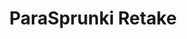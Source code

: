 ---
slug: parasprunki-retake-1806
title: ParaSprunki Retake
description: "ParaSprunki Retake is an exciting online game. Play for free directly in your browser!"
icon: /images/popular_mods/ParaSprunki Retake.png
url: https://wowtbc.net/sprunkin/parasite-retake/index.html
previewImage: /images/popular_mods/ParaSprunki Retake.png
type: popular mods

# SEO配置
seo:
  title: "ParaSprunki Retake - Play Free Online Game | Fun Browser Games"
  description: "ParaSprunki Retake - Play this fun online game for free in your browser. No download required!"
  ogImage: "/images/popular_mods/ParaSprunki Retake.png"
  keywords: "parasprunki-retake-1806, online game, browser game, free game, popular mods game, play online"

videoUrls:
  - https://www.youtube.com/embed/example1
  - https://www.youtube.com/embed/example2

whyPlay:
  title: "Why Play ParaSprunki Retake?"
  items:
    - "Immersive Gameplay: ParaSprunki Retake offers an engaging and immersive gaming experience that will keep you entertained for hours"
    - "Challenging Levels: Test your skills with increasingly difficult challenges and obstacles"
    - "Beautiful Graphics: Enjoy stunning visuals and smooth animations that bring the game world to life"
    - "Regular Updates: New content and features are added regularly to keep the game fresh and exciting"
    - "Free to Play: Experience all the fun without spending a penny"
    - "Community Features: Connect with other players, share strategies, and compete for high scores"
    - "Cross-Platform: Play on any device with a web browser, no downloads required"

features:
  title: "Key Features of ParaSprunki Retake"
  image: "/images/popular_mods/ParaSprunki Retake.png"
  items:
    - "Intuitive Controls: Easy to learn controls make ParaSprunki Retake accessible for players of all skill levels"
    - "Multiple Game Modes: Enjoy various gameplay options that provide different challenges and experiences"
    - "Character Customization: Personalize your gaming experience with unique characters and items"
    - "Achievement System: Complete special tasks to earn rewards and recognition"
    - "Leaderboards: Compete with players worldwide and see who can achieve the highest scores"

characteristics:
  title: "Game Characteristics"
  image: "/images/popular_mods/ParaSprunki Retake.png"
  items:
    - "Genre: Popular mods game with elements of strategy and skill"
    - "Difficulty: Suitable for both casual gamers and those seeking a challenge"
    - "Play Time: Quick sessions or extended gameplay, depending on your preference"
    - "Art Style: Vibrant and engaging visuals that enhance the gaming experience"
    - "Sound Design: Immersive audio that complements the gameplay perfectly"

info: "ParaSprunki Retake is an exciting online game that offers players a unique and engaging gaming experience. With its intuitive controls, stunning visuals, and challenging gameplay, ParaSprunki Retake provides hours of entertainment for players of all ages and skill levels. Whether you're looking for a quick gaming session during a break or an extended play session, ParaSprunki Retake delivers an immersive experience that will keep you coming back for more. The game features multiple levels of increasing difficulty, ensuring that players are constantly challenged as they progress. With regular updates adding new content and features, ParaSprunki Retake remains fresh and exciting, providing endless entertainment options for its growing community of players."

howToPlayIntro: "Welcome to ParaSprunki Retake! This guide will walk you through the basics and help you master the game. Whether you're a beginner or looking to improve your skills, these tips and instructions will enhance your gaming experience."

howToPlaySteps:
  - title: "Getting Started"
    description: "Begin your ParaSprunki Retake adventure by familiarizing yourself with the controls. Use your keyboard or mouse to navigate through the game interface. The tutorial will guide you through the basic mechanics and help you understand the objectives."
  - title: "Understanding the Objectives"
    description: "In ParaSprunki Retake, your main goal is to progress through levels by completing specific objectives. Each level presents unique challenges that require different strategies and approaches."
  - title: "Mastering the Controls"
    description: "Practice using the controls to improve your precision and reaction time. ParaSprunki Retake requires quick reflexes and strategic thinking to overcome obstacles and defeat opponents."
  - title: "Utilizing Power-ups"
    description: "Collect power-ups throughout the game to enhance your abilities and overcome difficult challenges. Each power-up offers unique advantages that can be crucial for success."
  - title: "Developing Strategies"
    description: "As you progress in ParaSprunki Retake, develop effective strategies for different scenarios. Analyze patterns, anticipate challenges, and adapt your approach to maximize your performance."

faq:
  title: "Frequently Asked Questions about ParaSprunki Retake"
  items:
    - question: "Is ParaSprunki Retake free to play?"
      answer: "Yes, ParaSprunki Retake is completely free to play directly in your web browser. No downloads or purchases are required to enjoy the full game experience."
    - question: "Can I play ParaSprunki Retake on mobile devices?"
      answer: "Yes, ParaSprunki Retake is optimized for both desktop and mobile play. You can enjoy the game on any device with a web browser and internet connection."
    - question: "Are there any in-game purchases?"
      answer: "While ParaSprunki Retake is free to play, there may be optional in-game purchases available for cosmetic items or additional features that don't affect core gameplay."
    - question: "How often is ParaSprunki Retake updated?"
      answer: "The developers regularly update ParaSprunki Retake with new content, features, and improvements based on player feedback and game performance."
    - question: "Can I play ParaSprunki Retake offline?"
      answer: "Currently, ParaSprunki Retake requires an internet connection to play as it's a browser-based online game."
    - question: "Is ParaSprunki Retake suitable for children?"
      answer: "Yes, ParaSprunki Retake is designed to be family-friendly and suitable for players of all ages."
    - question: "How do I report bugs or issues?"
      answer: "If you encounter any problems while playing ParaSprunki Retake, you can report them through the game's support page or contact the developers directly through their website."
    - question: "Still Have Questions?"
      answer: "If you have additional questions about ParaSprunki Retake that aren't covered in this FAQ, please visit our support center or contact our customer service team for assistance."
---